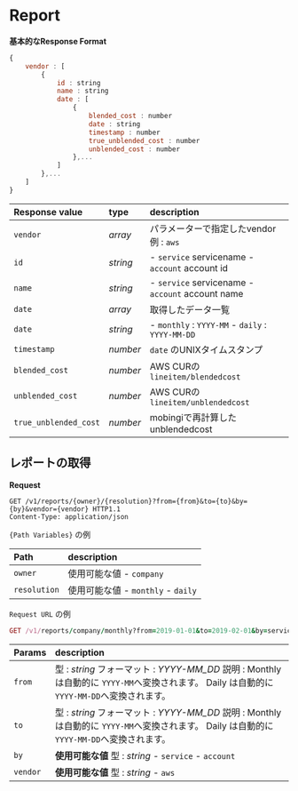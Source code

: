 # Report

**基本的なResponse Format**

```javascript
{
    vendor : [
        {
            id : string
            name : string
            date : [
                {
                    blended_cost : number
                    date : string
                    timestamp : number
                    true_unblended_cost : number
                    unblended_cost : number
                },...
            ]
        },...
    ]
}
```

| Response value | type | description |
| :--- | :--- | :--- |
| `vendor` | _array_ | パラメーターで指定したvendor 例 : `aws` |
| `id` | _string_ | - `service` servicename    - `account` account id |
| `name` | _string_ | - `service` servicename    - `account` account name |
| `date` | _array_ | 取得したデータ一覧 |
| `date` | _string_ | - `monthly` : `YYYY-MM`   - `daily` : `YYYY-MM-DD` |
| `timestamp` | _number_ | `date` のUNIXタイムスタンプ |
| `blended_cost` | _number_ | AWS CURの `lineitem/blendedcost` |
| `unblended_cost` | _number_ | AWS CURの `lineitem/unblendedcost` |
| `true_unblended_cost` | _number_ | mobingiで再計算したunblendedcost |

## レポートの取得

**Request**

```http
GET /v1/reports/{owner}/{resolution}?from={from}&to={to}&by={by}&vendor={vendor} HTTP1.1
Content-Type: application/json
```

`{Path Variables}` の例

| Path | description |
| :--- | :--- |
| `owner` | 使用可能な値   - `company` |
| `resolution` | 使用可能な値   - `monthly`   - `daily` |

`Request URL` の例

```ruby
GET /v1/reports/company/monthly?from=2019-01-01&to=2019-02-01&by=service&vendor=aws
```

| Params | description |
| :--- | :--- |
| `from` | 型 : _string_   フォーマット : _YYYY-MM\_DD_   説明 :   Monthly は自動的に `YYYY-MM`へ変換されます。   Daily は自動的に `YYYY-MM-DD`へ変換されます。  |
| `to` | 型 : _string_   フォーマット : _YYYY-MM\_DD_   説明 :   Monthly は自動的に `YYYY-MM`へ変換されます。   Daily は自動的に `YYYY-MM-DD`へ変換されます。  |
| `by` | **使用可能な値**   型 : _string_   - `service`   - `account` |
| `vendor` | **使用可能な値**   型 : _string_   - `aws` |

